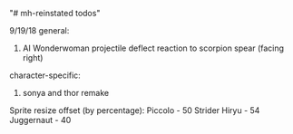 "# mh-reinstated todos" 

9/19/18
general:
1. AI
Wonderwoman projectile deflect reaction to scorpion spear (facing right)

character-specific:

1. sonya and thor remake

Sprite resize offset (by percentage):
Piccolo - 50
Strider Hiryu - 54
Juggernaut - 40